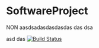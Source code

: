 # SoftwareProject
NON
aasdsadasdasdasdas
das
dsa

asd
das
[![Build Status](https://api.cirrus-ci.com/github/SDPTeam15/SoftwareProject.svg)](https://cirrus-ci.com/github/SDPTeam15/SoftwareProject)
